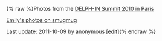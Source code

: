 {% raw %}Photos from the [DELPH-IN Summit 2010 in Paris](https://blog.inductorsoftware.com/docsproto/summits/ParisTop)

[Emily's photos on
smugmug](http://erbonzo.smugmug.com/Other/DELPH-IN-Paris/12824437_XPf63#924969354_aLDVN)

Last update: 2011-10-09 by anonymous [[edit](https://github.com/delph-in/docs/wiki/ParisPhotos/_edit)]{% endraw %}